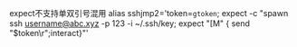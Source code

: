 expect不支持单双引号混用
alias sshjmp2='token=`gtoken`; expect -c "spawn ssh username@abc.xyz -p 123 -i ~/.ssh/key; expect \"\[M\" { send \"$token\r\";interact}"'
